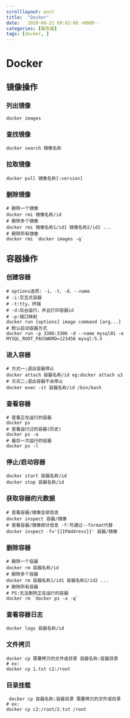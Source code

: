 ```yaml
---
scrolllayout: post
title:  "Docker"
date:   2020-08-21 09:02:06 +0800--
categories: [服务器]
tags: [docker, ]  
---
```


# Docker

## 镜像操作

### 列出镜像

```shell
docker images
```

### 查找镜像

```shell
docker search 镜像名称
```

### 拉取镜像

```shell
docker pull 镜像名称[:version]
```

### 删除镜像

```shell
# 删除一个镜像
docker rmi 镜像名称/id 
# 删除多个镜像
docker rmi 镜像名称1/id1 镜像名称2/id2 ... 
# 删除所有镜像
docker rmi `docker images ‐q`
```

## 容器操作

### 创建容器

```shell
# options选项: ‐i、‐t、‐d、‐‐name
# ‐i:交互式容器
# ‐t:tty，终端
# ‐d:后台运行，并且打印容器id
# -p:端口映射
docker run [options] image command [arg...]
# 默认启动容器方式
docker run -p 3306:3306 -d --name mysql01 -e MYSQL_ROOT_PASSWORD=123456 mysql:5.5
```

### 进入容器

```shell
# 方式一;退出容器停止
docker attach 容器名称/id eg:docker attach u3
# 方式二;退出容器不会停止
docker exec ‐it 容器名称/id /bin/bash 
```

### 查看容器

```shell
# 查看正在运行的容器
docker ps
# 查看运行过的容器(历史) 
docker ps ‐a
# 最后一次运行的容器
docker ps ‐l
```

### 停止/启动容器

```
docker start 容器名称/id 
docker stop 容器名称/id
```

### 获取容器的元数据

```shell
# 查看容器/镜像全部信息
docker inspect 容器/镜像
# 查看容器/镜像部分信息 ‐f:可通过‐‐format代替
docker inspect ‐f='{{IPAddress}}' 容器/镜像 
```

### 删除容器

```shell
# 删除一个容器
docker rm 容器名称/id 
# 删除多个容器
docker rm 容器名称1/id1 容器名称2/id2 ... 
# 删除所有容器
# PS:无法删除正在运行的容器
docker rm `docker ps ‐a ‐q` 
```

### 查看容器日志

```shell
docker logs 容器名称/id
```

### 文件拷贝

```shell
docker cp 需要拷贝的文件或目录 容器名称:容器目录 
# ex:
docker cp 1.txt c2:/root
```

### 目录挂载

```shell
 docker cp 容器名称:容器目录 需要拷贝的文件或目录 
# ex:
docker cp c2:/root/2.txt /root
```

